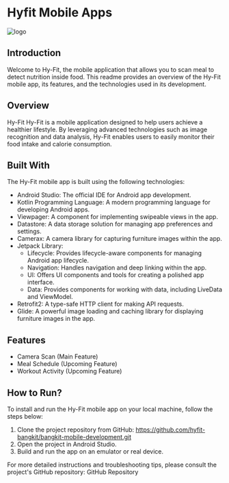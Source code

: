 # Hyfit Mobile Apps
![logo](https://github.com/user-attachments/assets/e5b21acd-3be1-473a-85ea-c03bede11eb7)

## Introduction
Welcome to Hy-Fit, the mobile application that allows you to scan meal to detect nutrition inside food. This readme provides an overview of the Hy-Fit mobile app, its features, and the technologies used in its development.

## Overview
Hy-Fit
Hy-Fit is a mobile application designed to help users achieve a healthier lifestyle. By leveraging advanced technologies such as image recognition and data analysis, Hy-Fit enables users to easily monitor their food intake and calorie consumption.

## Built With
The Hy-Fit mobile app is built using the following technologies:

- Android Studio: The official IDE for Android app development.
- Kotlin Programming Language: A modern programming language for developing Android apps.
- Viewpager: A component for implementing swipeable views in the app.
- Datastore: A data storage solution for managing app preferences and settings.
- Camerax: A camera library for capturing furniture images within the app.
- Jetpack Library:
  * Lifecycle: Provides lifecycle-aware components for managing Android app lifecycle.
  * Navigation: Handles navigation and deep linking within the app.
  * UI: Offers UI components and tools for creating a polished app interface.
  * Data: Provides components for working with data, including LiveData and ViewModel.
- Retrofit2: A type-safe HTTP client for making API requests.
- Glide: A powerful image loading and caching library for displaying furniture images in the app.

## Features
- Camera Scan (Main Feature)
- Meal Schedule (Upcoming Feature)
- Workout Activity (Upcoming Feature)

## How to Run?
To install and run the Hy-Fit mobile app on your local machine, follow the steps below:
1. Clone the project repository from GitHub:
 https://github.com/hyfit-bangkit/bangkit-mobile-development.git
2. Open the project in Android Studio.
3. Build and run the app on an emulator or real device.
  
For more detailed instructions and troubleshooting tips, please consult the project's GitHub repository: GitHub Repository
   
